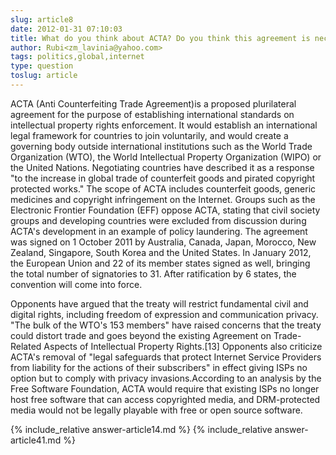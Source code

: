 ```yaml
---
slug: article8
date: 2012-01-31 07:10:03
title: What do you think about ACTA? Do you think this agreement is necessary for our society?
author: Rubi<zm_lavinia@yahoo.com>
tags: politics,global,internet
type: question
toslug: article
---
```

<p>ACTA (Anti Counterfeiting Trade Agreement)is a proposed plurilateral agreement for the purpose of establishing international standards on intellectual property rights enforcement. It would establish an international legal framework for countries to join voluntarily, and would create a governing body outside international institutions such as the World Trade Organization (WTO), the World Intellectual Property Organization (WIPO) or the United Nations.  Negotiating countries have described it as a response "to the increase in global trade of counterfeit goods and pirated copyright protected works."   The scope of ACTA includes counterfeit goods, generic medicines and copyright infringement on the Internet. Groups such as the Electronic Frontier Foundation (EFF) oppose ACTA, stating that civil society groups and developing countries were excluded from discussion during ACTA's development in an example of policy laundering.
 The agreement was signed on 1 October 2011 by Australia, Canada, Japan, Morocco, New Zealand, Singapore, South Korea and the United States. In January 2012, the European Union and 22 of its member states signed as well, bringing the total number of signatories to 31. After ratification by 6 states, the convention will come into force.</p>
<p>Opponents have argued that the treaty will restrict fundamental civil and digital rights, including freedom of expression and communication privacy. "The bulk of the WTO's 153 members" have raised concerns that the treaty could distort trade and goes beyond the existing Agreement on Trade-Related Aspects of Intellectual Property Rights.[13] Opponents also criticize ACTA's removal of "legal safeguards that protect Internet Service Providers from liability for the actions of their subscribers" in effect giving ISPs no option but to comply with privacy invasions.According to an analysis by the Free Software Foundation, ACTA would require that existing ISPs no longer host free software that can access copyrighted media, and DRM-protected media would not be legally playable with free or open source software.</p>
{% include_relative answer-article14.md %}
{% include_relative answer-article41.md %}
